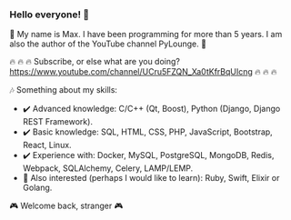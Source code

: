 ### Hello everyone! 👋
:purple_heart: My name is Max. I have been programming for more than 5 years. I am also the author of the YouTube channel PyLounge. :purple_heart: 

:fire: :fire: :fire: Subscribe, or else what are you doing? https://www.youtube.com/channel/UCru5FZQN_Xa0tKfrBqUIcng :fire: :fire: :fire:

:notes: Something about my skills:

- :heavy_check_mark: Advanced knowledge: C/C++ (Qt, Boost), Python (Django, Django REST Framework).
- :heavy_check_mark: Basic knowledge: SQL, HTML, CSS, PHP, JavaScript, Bootstrap, React, Linux.
- :heavy_check_mark: Experience with: Docker, MySQL, PostgreSQL, MongoDB, Redis, Webpack, SQLAlchemy, Celery, LAMP/LEMP.
- :bookmark: Also interested (perhaps I would like to learn): Ruby, Swift, Elixir or Golang. 

:video_game: Welcome back, stranger :video_game:
